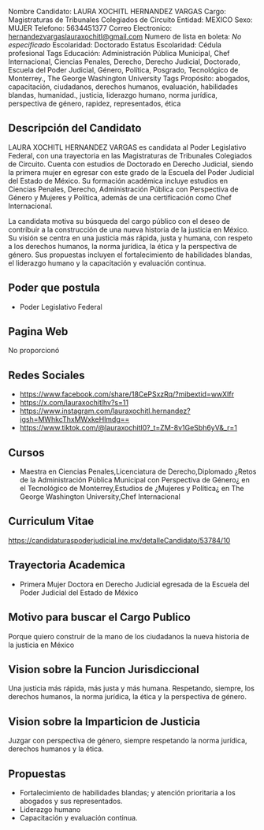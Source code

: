 Nombre Candidato: LAURA XOCHITL HERNANDEZ VARGAS
Cargo: Magistraturas de Tribunales Colegiados de Circuito
Entidad: MEXICO
Sexo: MUJER
Telefono: 5634451377
Correo Electronico: hernandezvargaslauraxochitl@gmail.com
Numero de lista en boleta: *No especificado*
Escolaridad: Doctorado
Estatus Escolaridad: Cédula profesional
Tags Educación: Administración Pública Municipal, Chef Internacional, Ciencias Penales, Derecho, Derecho Judicial, Doctorado, Escuela del Poder Judicial, Género, Política, Posgrado, Tecnológico de Monterrey., The George Washington University
Tags Propósito: abogados, capacitación, ciudadanos, derechos humanos, evaluación, habilidades blandas, humanidad., justicia, liderazgo humano, norma jurídica, perspectiva de género, rapidez, representados, ética


## Descripción del Candidato 

LAURA XOCHITL HERNANDEZ VARGAS es candidata al Poder Legislativo Federal, con una trayectoria en las Magistraturas de Tribunales Colegiados de Circuito. Cuenta con estudios de Doctorado en Derecho Judicial, siendo la primera mujer en egresar con este grado de la Escuela del Poder Judicial del Estado de México. Su formación académica incluye estudios en Ciencias Penales, Derecho, Administración Pública con Perspectiva de Género y Mujeres y Política, además de una certificación como Chef Internacional.

La candidata motiva su búsqueda del cargo público con el deseo de contribuir a la construcción de una nueva historia de la justicia en México. Su visión se centra en una justicia más rápida, justa y humana, con respeto a los derechos humanos, la norma jurídica, la ética y la perspectiva de género. Sus propuestas incluyen el fortalecimiento de habilidades blandas, el liderazgo humano y la capacitación y evaluación continua.


## Poder que postula

- Poder Legislativo Federal


## Pagina Web

No proporcionó


## Redes Sociales

- https://www.facebook.com/share/18CePSxzRq/?mibextid=wwXIfr
- https://x.com/lauraxochitlhv?s=11
- https://www.instagram.com/lauraxochitl.hernandez?igsh=MWhkcThxMWxkeHlmdg==
- https://www.tiktok.com/@lauraxochitl0?_t=ZM-8v1GeSbh6yV&_r=1


## Cursos

- Maestra en Ciencias Penales,Licenciatura de Derecho,Diplomado ¿Retos de la Administración Pública Municipal con Perspectiva de Género¿ en el Tecnológico de Monterrey,Estudios de ¿Mujeres y Política¿ en The George Washington University,Chef Internacional


## Curriculum Vitae

https://candidaturaspoderjudicial.ine.mx/detalleCandidato/53784/10


## Trayectoria Academica

- Primera Mujer Doctora en Derecho Judicial egresada de la Escuela del Poder Judicial del Estado de México


## Motivo para buscar el Cargo Publico

Porque quiero construir de la mano de los ciudadanos la nueva historia de la justicia en México


## Vision sobre la Funcion Jurisdiccional

Una justicia más rápida, más justa y más humana. Respetando, siempre, los derechos humanos, la norma jurídica, la ética y la perspectiva de género.


## Vision sobre la Imparticion de Justicia

Juzgar con perspectiva de género, siempre respetando la norma jurídica, derechos humanos y la ética.


## Propuestas

- Fortalecimiento de habilidades blandas; y atención prioritaria a los abogados y sus representados.
- Liderazgo humano
- Capacitación y evaluación continua.

